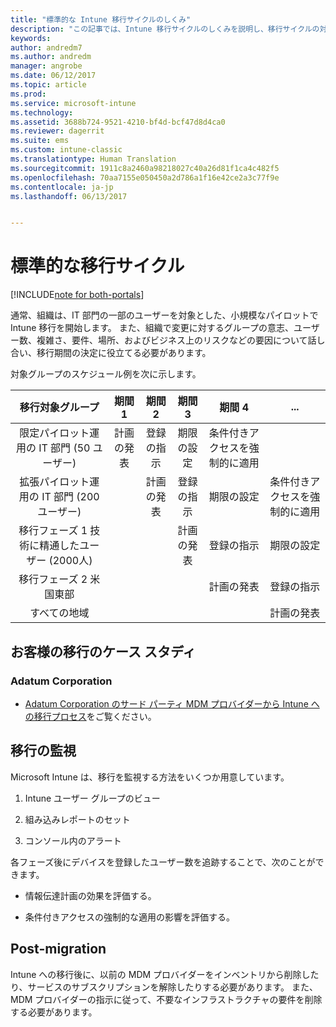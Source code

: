 ```yaml
---
title: "標準的な Intune 移行サイクルのしくみ"
description: "この記事では、Intune 移行サイクルのしくみを説明し、移行サイクルの対応方法の例を示します。"
keywords: 
author: andredm7
ms.author: andredm
manager: angrobe
ms.date: 06/12/2017
ms.topic: article
ms.prod: 
ms.service: microsoft-intune
ms.technology: 
ms.assetid: 3688b724-9521-4210-bf4d-bcf47d8d4ca0
ms.reviewer: dagerrit
ms.suite: ems
ms.custom: intune-classic
ms.translationtype: Human Translation
ms.sourcegitcommit: 1911c8a2460a98218027c40a26d81f1ca4c482f5
ms.openlocfilehash: 70aa7155e050450a2d786a1f16e42ce2a3c77f9e
ms.contentlocale: ja-jp
ms.lasthandoff: 06/13/2017


---
```


# <a name="typical-migration-cycle"></a>標準的な移行サイクル

[!INCLUDE[note for both-portals](./includes/note-for-both-portals.md)]

通常、組織は、IT 部門の一部のユーザーを対象とした、小規模なパイロットで Intune 移行を開始します。 また、組織で変更に対するグループの意志、ユーザー数、複雑さ、要件、場所、およびビジネス上のリスクなどの要因について話し合い、移行期間の決定に役立てる必要があります。

対象グループのスケジュール例を次に示します。

  | **移行対象グループ** | **期間 1** | **期間 2** | **期間 3** | **期間 4** | **...**
|:---:|:---:|:---:|:---:|:---:|:---:|
| 限定パイロット運用の IT 部門 (50 ユーザー) | 計画の発表 | 登録の指示 | 期限の設定 | 条件付きアクセスを強制的に適用 |  |                                                        
| 拡張パイロット運用の IT 部門 (200 ユーザー) |  | 計画の発表 | 登録の指示 | 期限の設定 | 条件付きアクセスを強制的に適用 | 
| 移行フェーズ 1 技術に精通したユーザー (2000人) |  |  | 計画の発表 | 登録の指示 | 期限の設定 | 
| 移行フェーズ 2 米国東部 |  |  |  | 計画の発表 | 登録の指示 | 
| すべての地域 |  |  |  |  | 計画の発表 | 

## <a name="customer-migration-case-study"></a>お客様の移行のケース スタディ

### <a name="adatum-corporation"></a>Adatum Corporation

- [Adatum Corporation のサード パーティ MDM プロバイダーから Intune への移行プロセス](https://gallery.technet.microsoft.com/Intune-migration-guide-893a95e3?redir=0)をご覧ください。

## <a name="monitoring-migration"></a>移行の監視

Microsoft Intune は、移行を監視する方法をいくつか用意しています。

1.  Intune ユーザー グループのビュー

2.  組み込みレポートのセット

3.  コンソール内のアラート

各フェーズ後にデバイスを登録したユーザー数を追跡することで、次のことができます。

-   情報伝達計画の効果を評価する。

-   条件付きアクセスの強制的な適用の影響を評価する。


## <a name="post-migration"></a>Post-migration

Intune への移行後に、以前の MDM プロバイダーをインベントリから削除したり、サービスのサブスクリプションを解除したりする必要があります。 また、MDM プロバイダーの指示に従って、不要なインフラストラクチャの要件を削除する必要があります。


